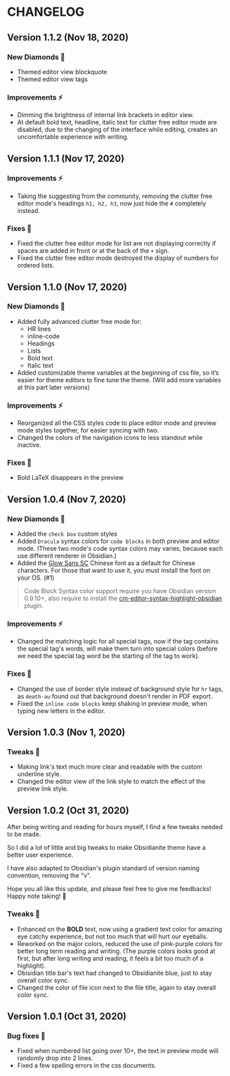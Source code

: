 # CHANGELOG

## Version 1.1.2 (Nov 18, 2020)

### New Diamonds 💎

- Themed editor view blockquote
- Themed editor view tags

### Improvements ⚡️

- Dimming the brightness of internal link brackets in editor view.
- At default bold text, headline, italic text for clutter free editor mode are disabled, due to the changing of the interface while editing, creates an uncomfortable experience with writing.

## Version 1.1.1 (Nov 17, 2020)

### Improvements ⚡️

- Taking the suggesting from the community, removing the clutter free editor mode's headings `h1, h2, h3`, now just hide the `#` completely instead.

### Fixes 🔧

- Fixed the clutter free editor mode for list are not displaying correctly if spaces are added in front or at the back of the `+` sign.
- Fixed the clutter free editor mode destroyed the display of numbers for ordered lists.

## Version 1.1.0 (Nov 17, 2020)

### New Diamonds 💎

- Added fully advanced clutter free mode for:
  - HR lines
  - inline-code
  - Headings
  - Lists
  - Bold text
  - Italic text
- Added customizable theme variables at the beginning of css file, so it’s easier for theme editors to fine tune the theme. (Will add more variables at this part later versions)

### Improvements ⚡️

- Reorganized all the CSS styles code to place editor mode and preview mode styles together, for easier syncing with two.
- Changed the colors of the navigation icons to less standout while inactive.

### Fixes 🔧

- Bold LaTeX disappears in the preview

## Version 1.0.4 (Nov 7, 2020)

### New Diamonds 💎

- Added the `check box` custom styles
- Added `Dracula` syntax colors for `code blocks` in both preview and editor mode. (These two mode's code syntax colors may varies, because each use different renderer in Obsidian.)
- Added the [Glow Sans SC](https://github.com/welai/glow-sans) Chinese font as a default for Chinese characters. For those that want to use it, you must install the font on your OS. (#1)

> Code Block Syntax color support require you have Obsidian version 0.9.10+, also require to install the [cm-editor-syntax-highlight-obsidian](https://github.com/deathau/cm-editor-syntax-highlight-obsidian/releases/tag/0.0.1) plugin.

### Improvements ⚡️

- Changed the matching logic for all special tags, now if the tag contains the special tag's words, will make them turn into special colors (before we need the special tag word be the starting of the tag to work).

### Fixes 🔧

- Changed the use of border style instead of background style for `hr` tags, as `death-au` found out that background doesn't render in PDF export.
- Fixed the `inline code blocks` keep shaking in preview mode, when typing new letters in the editor.

## Version 1.0.3 (Nov 1, 2020)

### Tweaks 💎

- Making link's text much more clear and readable with the custom underline style.
- Changed the editor view of the link style to match the effect of the preview link style.

## Version 1.0.2 (Oct 31, 2020)

After being writing and reading for hours myself, I find a few tweaks needed to be made.

So I did a lot of little and big tweaks to make Obsidianite theme have a better user experience.

I have also adapted to Obsidian's plugin standard of version naming convention, removing the "v".

Hope you all like this update, and please feel free to give me feedbacks! Happy note taking! 💎

### Tweaks 💎

- Enhanced on the **BOLD** text, now using a gradient text color for amazing eye catchy experience, but not too much that will hurt our eyeballs.
- Reworked on the major colors, reduced the use of pink-purple colors for better long term reading and writing. (The purple colors looks good at first, but after long writing and reading, it feels a bit too much of a highlight).
- Obisidian title bar's text had changed to Obsidianite blue, just to stay overall color sync.
- Changed the color of file icon next to the file title, again to stay overall color sync.

## Version 1.0.1 (Oct 31, 2020)

### Bug fixes 🐛

- Fixed when numbered list going over 10+, the text in preview mode will randomly drop into 2 lines.
- Fixed a few spelling errors in the css documents.
